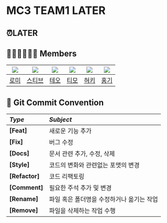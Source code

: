 # MC3 TEAM1 LATER

## ⏰LATER

## 👨‍👨‍👧‍👦👨‍👦 Members
|<img src="https://github.com/mxnxxii.png">|<img src="https://github.com/myungjinsim.png">|<img src="https://github.com/phainestha1.png">|<img src="https://github.com/timo-nam.png">|<img src="https://github.com/devluce.png">|<img src="https://github.com/otoolz.png">|
|:-:|:-:|:-:|:-:|:-:|:-:|
|[로미](https://github.com/mxnxxii)|[스티브](https://github.com/myungjinsim)|[테오](https://github.com/phainestha1)|[티모](https://github.com/timo-nam)|[혀키](https://github.com/devluce)|[홍기](https://github.com/otoolz)|

## 🤙 Git Commit Convention

|*Type*|*Subject*|
|:---|:---|
|**[Feat]**|새로운 기능 추가|
|**[Fix]**|버그 수정|
|**[Docs]**|문서 관련 추가, 수정, 삭제|
|**[Style]**|코드의 변화와 관련없는 포맷의 변경|
|**[Refactor]**|코드 리팩토링|
|**[Comment]**|필요한 주석 추가 및 변경| 
|**[Rename]**|파일 혹은 폴더명을 수정하거나 옮기는 작업| 
|**[Remove]**|파일을 삭제하는 작업 수행| 
